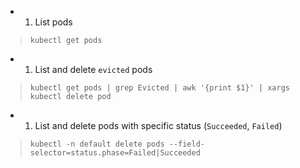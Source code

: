 - 1. List pods
> ```kubectl get pods```

- 1. List and delete `evicted` pods
> ```kubectl get pods | grep Evicted | awk '{print $1}' | xargs kubectl delete pod```

- 1. List and delete pods with specific status (`Succeeded`, `Failed`)
> ```kubectl -n default delete pods --field-selector=status.phase=Failed|Succeeded```
